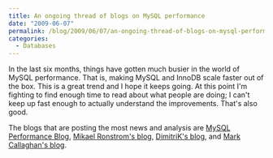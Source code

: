 ```yaml
---
title: An ongoing thread of blogs on MySQL performance
date: "2009-06-07"
permalink: /blog/2009/06/07/an-ongoing-thread-of-blogs-on-mysql-performance/
categories:
  - Databases
---
```

In the last six months, things have gotten much busier in the world of MySQL performance. That is, making MySQL and InnoDB scale faster out of the box. This is a great trend and I hope it keeps going. At this point I'm fighting to find enough time to read about what people are doing; I can't keep up fast enough to actually understand the improvements. That's also good.

The blogs that are posting the most news and analysis are [MySQL Performance Blog][1], [Mikael Ronstrom's blog][2], [DimitriK's blog][3], and [Mark Callaghan's blog][4].

 [1]: http://www.mysqlperformanceblog.com/
 [2]: http://mikaelronstrom.blogspot.com/
 [3]: http://dimitrik.free.fr/blog/
 [4]: http://mysqlha.blogspot.com/
